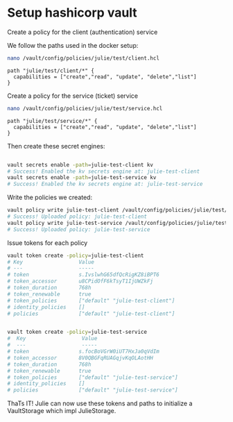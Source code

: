 # Setup hashicorp vault 

Create a policy for the client (authentication) service

We follow the paths used in the docker setup: 

```bash
nano /vault/config/policies/julie/test/client.hcl
```

```hcl
path "julie/test/client/*" {
  capabilities = ["create","read", "update", "delete","list"]
}

```

Create a policy for the service (ticket) service


```bash
nano /vault/config/policies/julie/test/service.hcl
```

```hcl
path "julie/test/service/*" {
  capabilities = ["create","read", "update", "delete","list"]
}

```

Then create these secret engines:

```bash

vault secrets enable -path=julie-test-client kv
# Success! Enabled the kv secrets engine at: julie-test-client
vault secrets enable -path=julie-test-service kv
# Success! Enabled the kv secrets engine at: julie-test-service
```

Write the policies we created:


```bash
vault policy write julie-test-client /vault/config/policies/julie/test/client.hcl
# Success! Uploaded policy: julie-test-client
vault policy write julie-test-service /vault/config/policies/julie/test/service.hcl
# Success! Uploaded policy: julie-test-service

```

Issue tokens for each policy

```bash
vault token create -policy=julie-test-client
# Key                  Value
# ---                  -----
# token                s.IvslwhG65dfQcRigKZ8iBPT6
# token_accessor       u8CPidOfF6kTsyT1IjUWZkFj
# token_duration       768h
# token_renewable      true
# token_policies       ["default" "julie-test-client"]
# identity_policies    []
# policies             ["default" "julie-test-client"]


vault token create -policy=julie-test-service
#  Key                  Value
#  ---                  -----
# token                s.focBoVGrW0iUT7HxJa0qVdIm
# token_accessor       8V0QBGFqRUAGqjvKqOLAotHH
# token_duration       768h
# token_renewable      true
# token_policies       ["default" "julie-test-service"]
# identity_policies    []
# policies             ["default" "julie-test-service"]


```

ThaTs IT! Julie can now use these tokens and paths to initialize a VaultStorage which impl JulieStorage.


